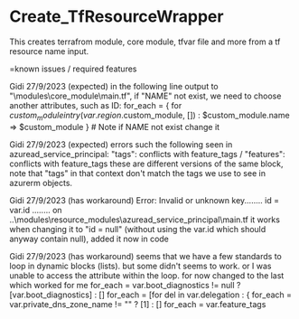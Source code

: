 # Create_TfResourceWrapper
This creates terrafrom module, core module, tfvar file and more from a tf resource name input. 

=known issues / required features

Gidi 27/9/2023 (expected)
in the following line output to "\modules\core_module\main.tf", if "NAME" not exist, we need to choose another attributes, such as ID:
for_each = { for $custom_module in try(var.region.$custom_module, []) : $custom_module.name => $custom_module } # Note if NAME not exist change it

Gidi 27/9/2023 (expected)
errors such the following seen in azuread_service_principal: "tags": conflicts with feature_tags  / "features": conflicts with feature_tags
these are different versions of the same block, note that "tags" in that context don't match the tags we use to see in azurerm objects. 

Gidi 27/9/2023 (has workaround)
Error: Invalid or unknown key........   id = var.id ........  on ..\modules\resource_modules\azuread_service_principal\main.tf
it works when changing it to "id = null" (without using the var.id which should anyway contain null), added it now in code 

Gidi 27/9/2023 (has workaround)
seems that we have a few standards to loop in dynamic blocks (lists). but some didn't seems to work.
or I was unable to access the attribute within the loop. for now changed to the last which worked for me
    for_each = var.boot_diagnostics != null ? [var.boot_diagnostics] : []
    for_each = [for del in var.delegation : {
    for_each = var.private_dns_zone_name != "" ? [1] : []
    for_each = var.feature_tags
